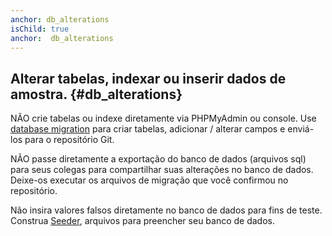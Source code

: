 ```yaml
---
anchor: db_alterations
isChild: true
anchor:  db_alterations
---
```


## Alterar tabelas, indexar ou inserir dados de amostra. {#db_alterations}

NÃO crie tabelas ou indexe diretamente via PHPMyAdmin ou console. Use [database migration](https://laravel.com/docs/5.2/migrations#writing-migrations) para criar tabelas, adicionar / alterar campos e enviá-los para o repositório Git. 

NÃO passe diretamente a exportação do banco de dados (arquivos sql) para seus colegas para compartilhar suas alterações no banco de dados. Deixe-os executar os arquivos de migração que você confirmou no repositório.

Não insira valores falsos diretamente no banco de dados para fins de teste. Construa [Seeder](https://laravel.com/docs/5.2/seeding), arquivos para preencher seu banco de dados.